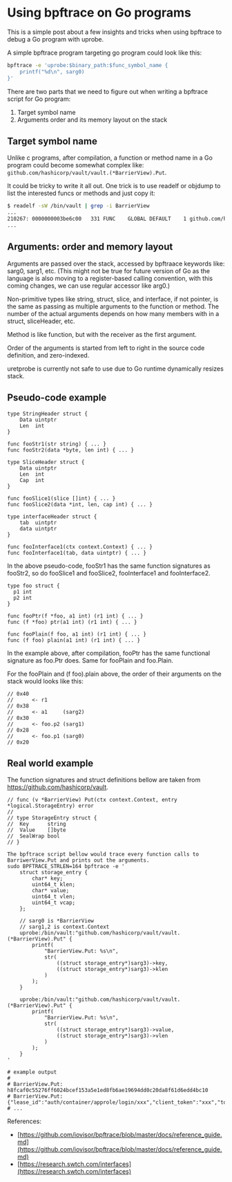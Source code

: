 # Using bpftrace on Go programs

This is a simple post about a few insights and tricks when using bpftrace to debug a Go program with uprobe.

A simple bpftrace program targeting go program could look like this:

```bash
bpftrace -e 'uprobe:$binary_path:$func_symbol_name {
    printf("%d\n", sarg0)
}'
```

There are two parts that we need to figure out when writing a bpftrace script for Go program:

1. Target symbol name
2. Arguments order and its memory layout on the stack

## Target symbol name

Unlike c programs, after compilation, a function or method name in a Go program could become somewhat complex like: `github.com/hashicorp/vault/vault.(*BarrierView).Put`.

It could be tricky to write it all out. One trick is to use readelf or objdump to list the interested funcs or methods and just copy it:

```bash
$ readelf -sW /bin/vault | grep -i BarrierView
...
210267: 0000000003be6c00   331 FUNC    GLOBAL DEFAULT    1 github.com/hashicorp/vault/vault.(*BarrierView).Put
...
```

## Arguments: order and memory layout

Arguments are passed over the stack, accessed by bpftraace keywords like: sarg0, sarg1, etc. (This might not be true for future version of Go as the language is also moving to a register-based calling convention, with this coming changes, we can use regular accessor like arg0.)

Non-primitive types like string, struct, slice, and interface, if not pointer, is the same as passing as multiple arguments to the function or method. The number of the actual arguments depends on how many members with in a struct, sliceHeader, etc.

Method is like function, but with the receiver as the first argument.

Order of the arguments is started from left to right in the source code definition, and zero-indexed.

uretprobe is currently not safe to use due to Go runtime dynamically resizes stack.

## Pseudo-code example

```
type StringHeader struct {
    Data uintptr
    Len  int
}

func fooStr1(str string) { ... }
func fooStr2(data *byte, len int) { ... }

type SliceHeader struct {
    Data uintptr
    Len  int
    Cap  int
}

func fooSlice1(slice []int) { ... }
func fooSlice2(data *int, len, cap int) { ... }

type interfaceHeader struct {
    tab  uintptr
    data uintptr
}

func fooInterface1(ctx context.Context) { ... }
func fooInterface1(tab, data uintptr) { ... }
```

In the above pseudo-code, fooStr1 has the same function signatures as fooStr2, so do fooSlice1 and fooSlice2, fooInterface1 and fooInterface2.

```
type foo struct {
  p1 int
  p2 int
}

func fooPtr(f *foo, a1 int) (r1 int) { ... }
func (f *foo) ptr(a1 int) (r1 int) { ... }

func fooPlain(f foo, a1 int) (r1 int) { ... }
func (f foo) plain(a1 int) (r1 int) { ... }
```

In the example above, after compilation, fooPtr has the same functional signature as foo.Ptr does. Same for fooPlain and foo.Plain.

For the fooPlain and (f foo).plain above, the order of their arguments on the stack would looks like this:

```
// 0x40
//      <- r1
// 0x38
//      <- a1     (sarg2)
// 0x30
//      <- foo.p2 (sarg1)
// 0x28
//      <- foo.p1 (sarg0)
// 0x20
```

## Real world example

The function signatures and struct definitions bellow are taken from https://github.com/hashicorp/vault.

```
// func (v *BarrierView) Put(ctx context.Context, entry *logical.StorageEntry) error
//
// type StorageEntry struct {
//	Key      string
//	Value    []byte
//	SealWrap bool
// }

The bpftrace script bellow would trace every function calls to BarriwerView.Put and prints out the arguments.
sudo BPFTRACE_STRLEN=164 bpftrace -e '
    struct storage_entry {
        char* key;
        uint64_t klen;
        char* value;
        uint64_t vlen;
        uint64_t vcap;
    };

    // sarg0 is *BarrierView
    // sarg1,2 is context.Context
    uprobe:/bin/vault:"github.com/hashicorp/vault/vault.(*BarrierView).Put" {
        printf(
            "BarrierView.Put: %s\n",
            str(
                ((struct storage_entry*)sarg3)->key,
                ((struct storage_entry*)sarg3)->klen
            )
        );
    }

    uprobe:/bin/vault:"github.com/hashicorp/vault/vault.(*BarrierView).Put" {
        printf(
            "BarrierView.Put: %s\n",
            str(
                ((struct storage_entry*)sarg3)->value,
                ((struct storage_entry*)sarg3)->vlen
            )
        );
    }
'

# example output
#
# BarrierView.Put: h8fcaf0c55276ff6024bcef153a5e1ed8fb6ae19694dd0c20da8f61d6edd4bc10
# BarrierView.Put: {"lease_id":"auth/container/approle/login/xxx","client_token":"xxx","token_typ
# ...
```

References:

* [https://github.com/iovisor/bpftrace/blob/master/docs/reference_guide.md](https://github.com/iovisor/bpftrace/blob/master/docs/reference_guide.md)
* [https://research.swtch.com/interfaces](https://research.swtch.com/interfaces)
